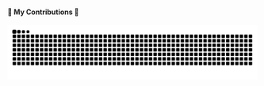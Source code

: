 <div align="left">
  <h4>🐍 My Contributions 🐍</h4>

  <img alt="snake eating my contributions" src="https://raw.githubusercontent.com/akram-sakib/akram-sakib/output/github-contribution-grid-snake.svg" />
</div>